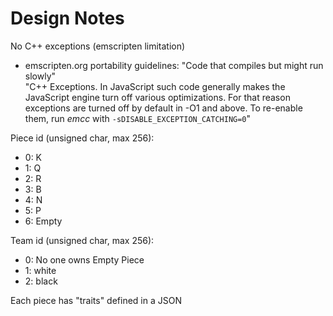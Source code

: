 # Design Notes
No C++ exceptions (emscripten limitation)
* emscripten.org portability guidelines: "Code that compiles but might run slowly"  
"C++ Exceptions. In JavaScript such code generally makes the JavaScript engine turn off various optimizations.
For that reason exceptions are turned off by default in -O1 and above. 
To re-enable them, run *emcc* with ```-sDISABLE_EXCEPTION_CATCHING=0```"

Piece id (unsigned char, max 256):
 * 0: K
 * 1: Q
 * 2: R
 * 3: B
 * 4: N
 * 5: P
 * 6: Empty

Team id (unsigned char, max 256):
 * 0: No one owns Empty Piece
 * 1: white
 * 2: black

 Each piece has "traits" defined in a JSON
